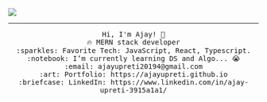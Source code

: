 <img src="https://www.canva.com/design/DAEkWsKvbjQ/yU9gTaJCcZTXkHS4IJCr1g/view?utm_content=DAEkWsKvbjQ&utm_campaign=designshare&utm_medium=link&utm_source=publishsharelink"/>
 <hr></hr>
<p align="center">
  <samp>
    Hi, I'm Ajay! 👋 <br>
    🔥 MERN stack developer  <br>
    :sparkles: Favorite Tech: JavaScript, React, Typescript. <br>
    :notebook: I’m currently learning DS and Algo... 😭  <br>
    :email:	ajayupreti20194@gmail.com <br>
    :art: Portfolio: https://ajayupreti.github.io <br>
    :briefcase: LinkedIn: https://www.linkedin.com/in/ajay-upreti-3915a1a1/ <br>
  </samp>
</p>

